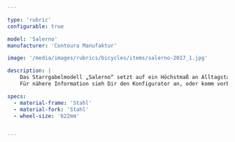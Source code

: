 ```yaml
---

type: 'rubric'
configurable: true

model: 'Salerno'
manufacturer: 'Contoura Manufaktur'

image: '/media/images/rubrics/bicycles/items/salerno-2017_1.jpg'

description: |
    Das Starrgabelmodell „Salerno“ setzt auf ein Höchstmaß an Alltagstauglichkeit und ist in drei Rahmenformen und maximaler Optionsbandbreite individuell konfigurierbar. Hier findet der bekennende Manufaktur-Liebhaber alles was das Herz begehrt und kann sein Unikat erstellen. Sechs Naben- sowie vier Kettenschaltungsversionen stehen alternativ zur Wahl. Die Liste der individuellen Ausstattungsanpassungen ist zudem noch etwas größer als bei ähnlichen Modellen.
    Für nähere Information sieh Dir den Konfigurator an, oder komm vorbei und lass Dich unverbindlich beraten.

specs:
  - material-frame: 'Stahl'
  - material-fork: 'Stahl'
  - wheel-size: '622mm'


---
```

